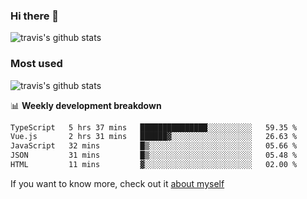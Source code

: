 ### Hi there 👋

<!--
**HondryTravis/HondryTravis** is a ✨ _special_ ✨ repository because its `README.md` (this file) appears on your GitHub profile.

Here are some ideas to get you started:

- 🔭 I’m currently working on ...
- 🌱 I’m currently learning ...
- 👯 I’m looking to collaborate on ...
- 🤔 I’m looking for help with ...
- 💬 Ask me about ...
- 📫 How to reach me: ...
- 😄 Pronouns: ...
- ⚡ Fun fact: ...
-->

![travis's github stats](https://github-readme-stats.vercel.app/api?username=HondryTravis&hide=stars)
### Most used
![travis's github stats](https://github-readme-stats.anuraghazra1.vercel.app/api/top-langs/?username=HondryTravis&layout=compact&hide_title=true)

📊 **Weekly development breakdown**

<!--START_SECTION:waka-->

```txt
TypeScript   5 hrs 37 mins   ███████████████░░░░░░░░░░   59.35 %
Vue.js       2 hrs 31 mins   ██████▓░░░░░░░░░░░░░░░░░░   26.63 %
JavaScript   32 mins         █▒░░░░░░░░░░░░░░░░░░░░░░░   05.66 %
JSON         31 mins         █▒░░░░░░░░░░░░░░░░░░░░░░░   05.48 %
HTML         11 mins         ▓░░░░░░░░░░░░░░░░░░░░░░░░   02.00 %
```

<!--END_SECTION:waka-->

If you want to know more, check out it [about myself](https://hondrytravis.github.io/)
